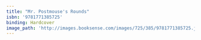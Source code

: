 ```yaml
---
title: "Mr. Postmouse's Rounds"
isbn: '9781771385725'
binding: Hardcover
image_path: 'http://images.booksense.com/images/725/385/9781771385725.jpg'
---
```



